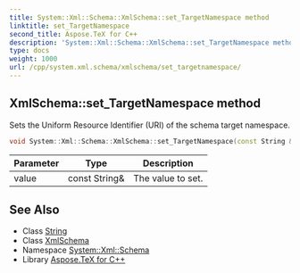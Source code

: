 ```yaml
---
title: System::Xml::Schema::XmlSchema::set_TargetNamespace method
linktitle: set_TargetNamespace
second_title: Aspose.TeX for C++
description: 'System::Xml::Schema::XmlSchema::set_TargetNamespace method. Sets the Uniform Resource Identifier (URI) of the schema target namespace in C++.'
type: docs
weight: 1000
url: /cpp/system.xml.schema/xmlschema/set_targetnamespace/
---
```

## XmlSchema::set_TargetNamespace method


Sets the Uniform Resource Identifier (URI) of the schema target namespace.

```cpp
void System::Xml::Schema::XmlSchema::set_TargetNamespace(const String &value)
```


| Parameter | Type | Description |
| --- | --- | --- |
| value | const String\& | The value to set. |

## See Also

* Class [String](../../../system/string/)
* Class [XmlSchema](../)
* Namespace [System::Xml::Schema](../../)
* Library [Aspose.TeX for C++](../../../)
